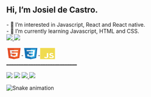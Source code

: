  <h2>Hi, I’m Josiel de Castro.</h2>
- 👀 I’m interested in Javascript, React and React native.<br>
- 🌱 I’m currently learning Javascript, HTML and CSS.<br>

<div>
  <a href="https://github.com/zieldecastro">
  <img height="180em" src="https://github-readme-stats.vercel.app/api?username=zieldecastro&show_icons=true&theme=dark&include_all_commits=true&count_private=true"/>
  <img height="180em" src="https://github-readme-stats.vercel.app/api/top-langs/?username=zieldecastro&layout=compact&langs_count=7&theme=dark"/>
</div>
<div style="display: inline_block"><br>
   <img align="center" alt="Ziel-html" height="30" width="40" src="https://raw.githubusercontent.com/devicons/devicon/master/icons/html5/html5-original.svg">
   <img align="center" alt="Ziel-css3" height="30" width="40" src="https://raw.githubusercontent.com/devicons/devicon/master/icons/css3/css3-original.svg">
   <img align="center" alt="Ziel-js" height="30" width="40" src="https://raw.githubusercontent.com/devicons/devicon/master/icons/javascript/javascript-plain.svg">
</div>   
_____________________________<br><br>

<div>
   <a href = "https://api.whatsapp.com/send?phone=5521980764558&text=Ol%C3%A1%2C%20obrigado%20por%20entrar%20em%20contato%20comigo!"><img src= "https://img.shields.io/badge/WhatsApp-25D366?style=for-the-badge&logo=whatsapp&logoColor=white" ></a>
   <a href = "mailto: zieldecastro@gmail.com"> <img src= "https://img.shields.io/badge/Gmail-D14836?style=for-the-badge&logo=gmail&logoColor=white"></a>
   <a href = "https://www.linkedin.com/in/zieldecastro/"> <img src = "https://img.shields.io/badge/LinkedIn-0077B5?style=for-the-badge&logo=linkedin&logoColor=white"</a>
   <a href = "https://www.instagram.com/zieldecastro/"> <img src = "https://img.shields.io/badge/Instagram-E4405F?style=for-the-badge&logo=instagram&logoColor=white"></a>
    
          
</div> 


![Snake animation](https://github.com/zieldecastro/zieldecastro/blob/output/github-contribution-grid-snake.svg)
          

